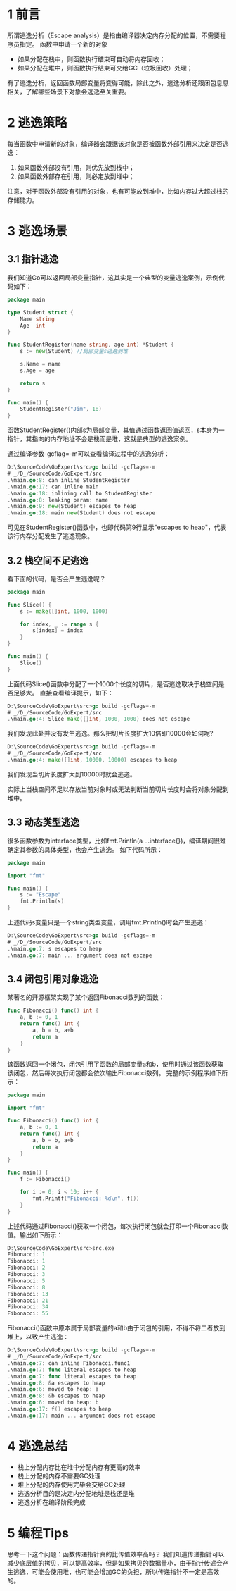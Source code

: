# 1 前言
所谓逃逸分析（Escape analysis）是指由编译器决定内存分配的位置，不需要程序员指定。
函数中申请一个新的对象
- 如果分配在栈中，则函数执行结束可自动将内存回收；
- 如果分配在堆中，则函数执行结束可交给GC（垃圾回收）处理；

有了逃逸分析，返回函数局部变量将变得可能，除此之外，逃逸分析还跟闭包息息相关，了解哪些场景下对象会逃逸至关重要。

# 2 逃逸策略
每当函数中申请新的对象，编译器会跟据该对象是否被函数外部引用来决定是否逃逸：
1. 如果函数外部没有引用，则优先放到栈中；
2. 如果函数外部存在引用，则必定放到堆中；

注意，对于函数外部没有引用的对象，也有可能放到堆中，比如内存过大超过栈的存储能力。

# 3 逃逸场景
## 3.1 指针逃逸
我们知道Go可以返回局部变量指针，这其实是一个典型的变量逃逸案例，示例代码如下：
```go
package main

type Student struct {
    Name string
    Age  int
}

func StudentRegister(name string, age int) *Student {
    s := new(Student) //局部变量s逃逸到堆

    s.Name = name
    s.Age = age

    return s
}

func main() {
    StudentRegister("Jim", 18)
}

```
函数StudentRegister()内部s为局部变量，其值通过函数返回值返回，s本身为一指针，其指向的内存地址不会是栈而是堆，这就是典型的逃逸案例。

通过编译参数-gcflag=-m可以查看编译过程中的逃逸分析：
```go
D:\SourceCode\GoExpert\src>go build -gcflags=-m
# _/D_/SourceCode/GoExpert/src
.\main.go:8: can inline StudentRegister
.\main.go:17: can inline main
.\main.go:18: inlining call to StudentRegister
.\main.go:8: leaking param: name
.\main.go:9: new(Student) escapes to heap
.\main.go:18: main new(Student) does not escape

```
可见在StudentRegister()函数中，也即代码第9行显示"escapes to heap"，代表该行内存分配发生了逃逸现象。

## 3.2 栈空间不足逃逸
看下面的代码，是否会产生逃逸呢？
```go
package main

func Slice() {
    s := make([]int, 1000, 1000)

    for index, _ := range s {
        s[index] = index
    }
}

func main() {
    Slice()
}

```
上面代码Slice()函数中分配了一个1000个长度的切片，是否逃逸取决于栈空间是否足够大。
直接查看编译提示，如下：

```go
D:\SourceCode\GoExpert\src>go build -gcflags=-m
# _/D_/SourceCode/GoExpert/src
.\main.go:4: Slice make([]int, 1000, 1000) does not escape

```
我们发现此处并没有发生逃逸。那么把切片长度扩大10倍即10000会如何呢?

```go
D:\SourceCode\GoExpert\src>go build -gcflags=-m
# _/D_/SourceCode/GoExpert/src
.\main.go:4: make([]int, 10000, 10000) escapes to heap

```
我们发现当切片长度扩大到10000时就会逃逸。

实际上当栈空间不足以存放当前对象时或无法判断当前切片长度时会将对象分配到堆中。

## 3.3 动态类型逃逸
很多函数参数为interface类型，比如fmt.Println(a ...interface{})，编译期间很难确定其参数的具体类型，也会产生逃逸。
如下代码所示：
```go
package main

import "fmt"

func main() {
    s := "Escape"
    fmt.Println(s)
}

```
上述代码s变量只是一个string类型变量，调用fmt.Println()时会产生逃逸：
```go
D:\SourceCode\GoExpert\src>go build -gcflags=-m
# _/D_/SourceCode/GoExpert/src
.\main.go:7: s escapes to heap
.\main.go:7: main ... argument does not escape

```

## 3.4 闭包引用对象逃逸
某著名的开源框架实现了某个返回Fibonacci数列的函数：
```go
func Fibonacci() func() int {
    a, b := 0, 1
    return func() int {
        a, b = b, a+b
        return a
    }
}
```
该函数返回一个闭包，闭包引用了函数的局部变量a和b，使用时通过该函数获取该闭包，然后每次执行闭包都会依次输出Fibonacci数列。
完整的示例程序如下所示：
```go
package main

import "fmt"

func Fibonacci() func() int {
    a, b := 0, 1
    return func() int {
        a, b = b, a+b
        return a
    }
}

func main() {
    f := Fibonacci()

    for i := 0; i < 10; i++ {
        fmt.Printf("Fibonacci: %d\n", f())
    }
}

```
上述代码通过Fibonacci()获取一个闭包，每次执行闭包就会打印一个Fibonacci数值。输出如下所示：
```go
D:\SourceCode\GoExpert\src>src.exe
Fibonacci: 1
Fibonacci: 1
Fibonacci: 2
Fibonacci: 3
Fibonacci: 5
Fibonacci: 8
Fibonacci: 13
Fibonacci: 21
Fibonacci: 34
Fibonacci: 55
```
Fibonacci()函数中原本属于局部变量的a和b由于闭包的引用，不得不将二者放到堆上，以致产生逃逸：
```go
D:\SourceCode\GoExpert\src>go build -gcflags=-m
# _/D_/SourceCode/GoExpert/src
.\main.go:7: can inline Fibonacci.func1
.\main.go:7: func literal escapes to heap
.\main.go:7: func literal escapes to heap
.\main.go:8: &a escapes to heap
.\main.go:6: moved to heap: a
.\main.go:8: &b escapes to heap
.\main.go:6: moved to heap: b
.\main.go:17: f() escapes to heap
.\main.go:17: main ... argument does not escape

```

# 4 逃逸总结
- 栈上分配内存比在堆中分配内存有更高的效率
- 栈上分配的内存不需要GC处理
- 堆上分配的内存使用完毕会交给GC处理
- 逃逸分析目的是决定内分配地址是栈还是堆
- 逃逸分析在编译阶段完成

# 5 编程Tips
思考一下这个问题：函数传递指针真的比传值效率高吗？
我们知道传递指针可以减少底层值的拷贝，可以提高效率，但是如果拷贝的数据量小，由于指针传递会产生逃逸，可能会使用堆，也可能会增加GC的负担，所以传递指针不一定是高效的。